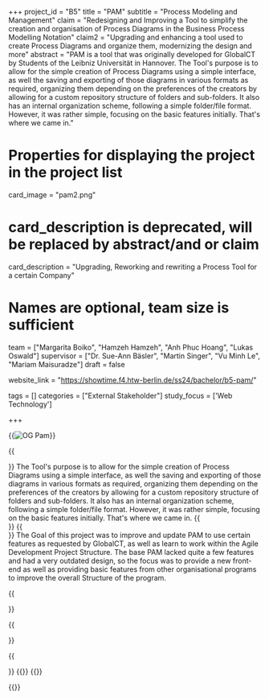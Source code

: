 +++
project_id = "B5"
title = "PAM"
subtitle = "Process Modeling and Management"
claim = "Redesigning and Improving a Tool to simplify the creation and organisation of Process Diagrams in the Business Process Modelling Notation"
claim2 = "Upgrading and enhancing a tool used to create Process Diagrams and organize them, modernizing the design and more"
abstract = "PAM is a tool that was originally developed for GlobalCT by Students of the Leibniz Universität in Hannover. The Tool's purpose is to allow for the simple creation of Process Diagrams using a simple interface, as well the saving and exporting of those diagrams in various formats as required, organizing them depending on the preferences of the creators by allowing for a custom repository structure of folders and sub-folders. It also has an internal organization scheme, following a simple folder/file format. However, it was rather simple, focusing on the basic features initially. That's where we came in."

# Properties for displaying the project in the project list
card_image = "pam2.png"
# card_description is deprecated, will be replaced by abstract/and or claim
card_description = "Upgrading, Reworking and rewriting a Process Tool for a certain Company" 
# Names are optional, team size is sufficient
team = ["Margarita Boiko", "Hamzeh Hamzeh", "Anh Phuc Hoang", "Lukas Oswald"]
supervisor = ["Dr. Sue-Ann Bäsler", "Martin Singer", "Vu Minh Le", "Mariam Maisuradze"]
draft = false


website_link = "https://showtime.f4.htw-berlin.de/ss24/bachelor/b5-pam/"


tags = []
categories = ["External Stakeholder"]
study_focus = ['Web Technology']

+++

<!-- PAM was originally developed for GlobalCT by Students of the Leibniz Universität in Hannover. -->


{{<image src="PAM.png" alt="OG Pam">}}


{{<section title="Background">}}
The Tool's purpose is to allow for the simple creation of Process Diagrams using a simple interface, as well the saving and exporting of those diagrams in various formats as required, organizing them depending on the preferences of the creators by allowing for a custom repository structure of folders and sub-folders.
It also has an internal organization scheme, following a simple folder/file format. However, it was rather simple, focusing on the basic features initially. That's where we came in.
{{</section>}}
{{<section title="Our Goal">}}
The Goal of this project was to improve and update PAM to use certain features as requested by GlobalCT, as well as learn to work within the Agile Development Project Structure. 
The base PAM lacked quite a few features and had a very outdated design, so the focus was to provide a new front-end as well as providing basic features from other organisational programs to improve the overall Structure of the program.

{{</section>}}


{{<section title="The team">}}

{{</section>}} 
{{<team-member image="pamgroup.jpg" name="Unser Team">}}
{{<gallery>}}

{{</gallery>}}

